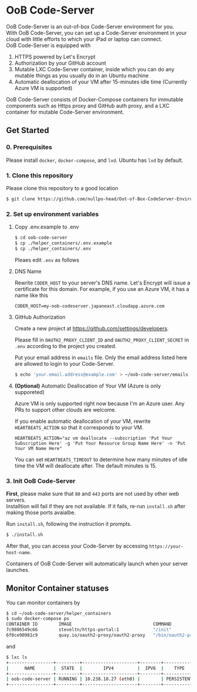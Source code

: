 # OoB Code-Server

OoB Code-Server is an out-of-box Code-Server environment for you.  
With OoB Code-Server, you can set up a Code-Server environment in your cloud with little efforts to which your iPad or laptop can connect.  
OoB Code-Server is equipped with

1. HTTPS powered by Let's Encrypt
2. Authorization by your GitHub account
3. Mutable LXC Code-Server container, inside which you can do any mutable things as you usually do in an Ubuntu machine
4. Automatic deallocation of your VM after 15-minutes idle time (Currently Azure VM is supported)

OoB Code-Server consists of Docker-Compose containers for immutable components such as Https proxy and GitHub auth proxy,
and a LXC container for mutable Code-Server environment.

## Get Started

### 0. Prerequisites

Please install `docker`, `docker-compose`, and `lxd`. Ubuntu has `lxd` by default.

### 1. Clone this repository

Please clone this repository to a good location

```bash
$ git clone https://github.com/nullpo-head/Out-of-Box-CodeServer-Environment.git ~/oob-code-server
```

### 2. Set up environment variables

1. Copy .env.example to .env

   ```bash
   $ cd oob-code-server
   $ cp ./helper_containers/.env.example
   $ cp ./helper_containers/.env
   ```
   Pleaes edit `.env` as follows

2. DNS Name

   Rewrite `CODER_HOST` to your server's DNS name. Let's Encrypt will issue a certificate for this domain. For example, if you use an Azure VM, it has a name like this
   ```
   CODER_HOST=my-oob-codeserver.japaneast.cloudapp.azure.com
   ```

3. GitHub Authorization
   
   Create a new project at https://github.com/settings/developers.

   Please fill in `OAUTH2_PROXY_CLIENT_ID` and `OAUTH2_PROXY_CLIENT_SECRET` in `.env` according to the project you created.

   Put your email address in `emails` file. Only the email address listed here are allowed to login to your Code-Server.

   ```bash
   $ echo 'your.email.address@example.com' > ~/oob-code-server/emails
   ```

4. **(Optional)** Automatic Deallocation of Your VM (Azure is only supporeted)

   Azure VM is only supported right now because I'm an Azure user. Any PRs to support other clouds are welcome.

   If you enable automatic deallocation of your VM,
   rewrite `HEARTBEATS_ACTION` so that it corresponds to your VM.

   ```
   HEARTBEATS_ACTION="az vm deallocate --subscription 'Put Your Subscription Here' -g 'Put Your Resource Group Name Here' -n 'Put Your VM Name Here"
   ```

   You can set `HEARTBEATS_TIMEOUT` to determine how many minutes of idle time the VM will deallocate after. The default minutes is 15.

### 3. Init OoB Code-Server

**First**, please make sure that `80` and `443` ports are not used by other web servers.  
Installtion will fail if they are not available. If it fails, re-run `install.sh` after making those ports avaialbe.

Run `install.sh`, following the instruction it prompts.
```bash
$ ./install.sh
```

After that, you can access your Code-Server by accessing `https://your-host-name`.

Containers of OoB Code-Server will automatically launch when your server launches.  

## Monitor Container statuses

You can monitor containers by
```bash
$ cd ~/oob-code-server/helper_containers
$ sudo docker-compose ps
CONTAINER ID        IMAGE                               COMMAND               CREATED             STATUS              PORTS                                      NAMES
7c9806549c66        steveltn/https-portal:1             "/init"               2 hours ago         Up 2 hours          0.0.0.0:80->80/tcp, 0.0.0.0:443->443/tcp   helper_containers_https-portal_1
6f0ce90981c9        quay.io/oauth2-proxy/oauth2-proxy   "/bin/oauth2-proxy"   2 hours ago         Up 2 hours                                                     helper_containers_oauth2-proxy_1
```
and 
```bash
$ lxc ls
+-----------------+---------+---------------------+--------+------------+-----------+
|      NAME       |  STATE  |        IPV4         |  IPV6  |    TYPE    | SNAPSHOTS |
+-----------------+---------+---------------------+--------+------------+-----------+
| oob-code-server | RUNNING | 10.238.18.27 (eth0) |        | PERSISTENT | 0         |
+-----------------+---------+---------------------+--------+------------+-----------+
```
